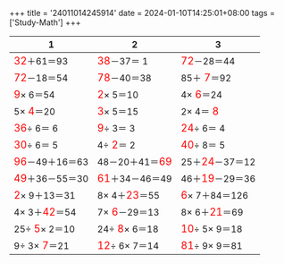 +++ 
title = '24011014245914' 
date = 2024-01-10T14:25:01+08:00 
tags = ['Study-Math'] 
+++ 

1 | 2 | 3 
-- | -- | -- 
<font color=red size=4>32</font>＋61＝93 | <font color=red size=4>38</font>－37＝ 1 | <font color=red size=4>72</font>－28＝44 
<font color=red size=4>72</font>－18＝54 | <font color=red size=4>78</font>－40＝38 | 85＋<font color=red size=4> 7</font>＝92 
<font color=red size=4> 9</font>× 6＝54 | <font color=red size=4> 2</font>× 5＝10 |  4×<font color=red size=4> 6</font>＝24 
 5×<font color=red size=4> 4</font>＝20 | <font color=red size=4> 3</font>× 5＝15 |  2× 4＝<font color=red size=4> 8</font> 
<font color=red size=4>36</font>÷ 6＝ 6 | <font color=red size=4> 9</font>÷ 3＝ 3 | <font color=red size=4>24</font>÷ 6＝ 4 
<font color=red size=4>30</font>÷ 6＝ 5 |  4÷<font color=red size=4> 2</font>＝ 2 | <font color=red size=4>40</font>÷ 8＝ 5 
<font color=red size=4>96</font>－49＋16＝63 | 48－20＋41＝<font color=red size=4>69</font> | 25＋<font color=red size=4>24</font>－37＝12 
<font color=red size=4>49</font>＋36－55＝30 | <font color=red size=4>61</font>＋34－46＝49 | 46＋<font color=red size=4>19</font>－29＝36 
<font color=red size=4> 2</font>× 9＋13＝31 |  8× 4＋<font color=red size=4>23</font>＝55 | <font color=red size=4> 6</font>× 7＋84＝126 
 4× 3＋<font color=red size=4>42</font>＝54 |  7×<font color=red size=4> 6</font>－29＝13 |  8× 6＋<font color=red size=4>21</font>＝69 
25÷<font color=red size=4> 5</font>× 2＝10 | 24÷<font color=red size=4> 8</font>× 6＝18 | <font color=red size=4>10</font>÷ 5× 9＝18 
 9÷ 3×<font color=red size=4> 7</font>＝21 | <font color=red size=4>12</font>÷ 6× 7＝14 | <font color=red size=4>81</font>÷ 9× 9＝81 

